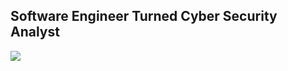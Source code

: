 ## Software Engineer Turned Cyber Security Analyst

<a href="https://www.linkedin.com/in/nabin-niroula44/"> 
 <img src="https://img.shields.io/badge/LinkedIn-badge&logo=LinkedIn&color=blue" />
</a>

<!-- 
 <img src="https://img.shields.io/badge/LinkedIn-badge&logo=LinkedIn&color=blue" />
 -->

